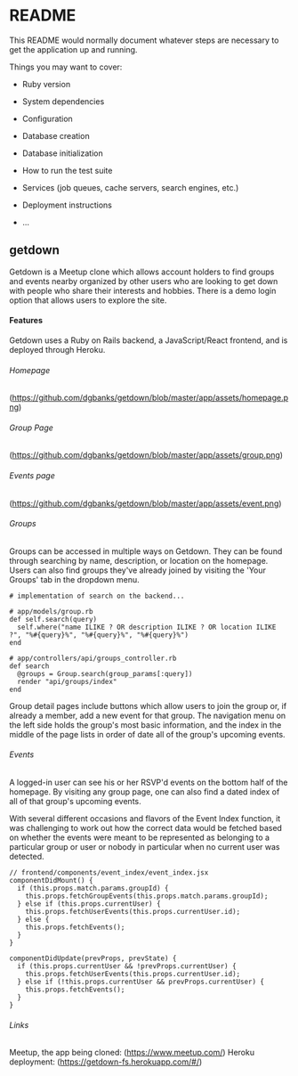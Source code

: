 # README

This README would normally document whatever steps are necessary to get the
application up and running.

Things you may want to cover:

* Ruby version

* System dependencies

* Configuration

* Database creation

* Database initialization

* How to run the test suite

* Services (job queues, cache servers, search engines, etc.)

* Deployment instructions

* ...


## getdown

Getdown is a Meetup clone which allows account holders to find groups
and events nearby organized by other users who are looking to get down
with people who share their interests and hobbies. There is a demo login
option that allows users to explore the site.

#### Features

Getdown uses a Ruby on Rails backend, a JavaScript/React frontend, and
is deployed through Heroku.

###### Homepage
(https://github.com/dgbanks/getdown/blob/master/app/assets/homepage.png)

###### Group Page
(https://github.com/dgbanks/getdown/blob/master/app/assets/group.png)

###### Events page
(https://github.com/dgbanks/getdown/blob/master/app/assets/event.png)

###### Groups

Groups can be accessed in multiple ways on Getdown. They can be found
through searching by name, description, or location on the homepage.
Users can also find groups they've already joined by visiting the
'Your Groups' tab in the dropdown menu.

```
# implementation of search on the backend...

# app/models/group.rb
def self.search(query)
  self.where("name ILIKE ? OR description ILIKE ? OR location ILIKE ?", "%#{query}%", "%#{query}%", "%#{query}%")
end

# app/controllers/api/groups_controller.rb
def search
  @groups = Group.search(group_params[:query])
  render "api/groups/index"
end
```

Group detail pages include buttons which allow users to join the group
or, if already a member, add a new event for that group. The navigation
menu on the left side holds the group's most basic information, and the
index in the middle of the page lists in order of date all of the
group's upcoming events.

###### Events

A logged-in user can see his or her RSVP'd events on the bottom half of
the homepage. By visiting any group page, one can also find a dated index
of all of that group's upcoming events.

With several different occasions and flavors of the Event Index function,
it was challenging to work out how the correct data would be fetched
based on whether the events were meant to be represented as belonging to
a particular group or user or nobody in particular when no current user
was detected.

```
// frontend/components/event_index/event_index.jsx
componentDidMount() {
  if (this.props.match.params.groupId) {
    this.props.fetchGroupEvents(this.props.match.params.groupId);
  } else if (this.props.currentUser) {
    this.props.fetchUserEvents(this.props.currentUser.id);
  } else {
    this.props.fetchEvents();
  }
}

componentDidUpdate(prevProps, prevState) {
  if (this.props.currentUser && !prevProps.currentUser) {
    this.props.fetchUserEvents(this.props.currentUser.id);
  } else if (!this.props.currentUser && prevProps.currentUser) {
    this.props.fetchEvents();
  }
}
```

###### Links

Meetup, the app being cloned: (https://www.meetup.com/)
Heroku deployment: (https://getdown-fs.herokuapp.com/#/)
